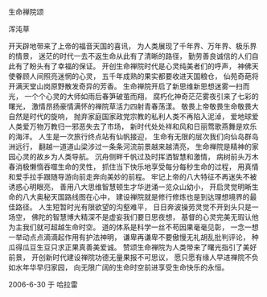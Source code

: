 生命禅院颂

浑沌草


开天辟地带来了上帝的福音天国的喜讯，
为人类展现了千年界、万年界、极乐界的情景，
迷茫的时代一去不返生命从此有了清晰的路径，
勤劳善良诚信的人们自此有了盼头有了幸福的保证。
开创生命禅院时代是心灵纯美者们的呼声，
神佛天使眷顾人间照亮迷惘的心灵，
五千年成熟的果实都要收进天国粮仓，
仙苑奇葩将开满天堂山岗原野散发奇异的芳香。
生命禅院开启了新思维新思想迷雾一扫而光，
一个个心灵的大师如雨后春笋破茧而翔，
腐朽化神奇茫茫雾夜引来了七彩的曙光，
激情昂扬豪情满怀的禅院草活力四射青春荡漾。
敬畏上帝敬畏生命敬畏大自然是时代的旋响，
抛弃家庭国家政党宗教的私利人类不再陷入泥淖，
爱地球爱人类爱万物万教归一邪恶失去了市场，
新时代处处祥和风和日丽莺歌燕舞是欢乐的海洋。
人生是一次旅行终点站有仙帆接迎，
生命有无限的层次我们向仙岛群岛洲远行，
翻越一道道山梁涉过一条条河流前景越来越清亮，
生命禅院是精神的家园心灵的故乡为人类导航。
沉舟侧畔千帆过及时挥洒智慧和激情，
病树前头万木春消极懒惰吞噬生命的灵性，
抓住当下快乐地享受每分每秒生命的过程，
用真情和爱手拉手跟随导游向前走奔向美妙的前程。
牢记上帝的八大特征不再迷失不被诱惑心明眼亮，
善用八大思维智慧顿生才华迸涌一览众山幼小，
开启灵觉明晰生命的八大奥秘天国路线图在心中，
建设禅院就是修行修炼也是到达理想境界的最佳路径。
人生短暂时光有限欲望的沟壑难平，
日日奔波操劳灵觉不开到头只是一场空，
佛陀的智慧博大精深不是虚妄我们要日思夜想，
基督的心灵完美无瑕认他为主我们就可超越生命时空。
道的体系是科学一丝不苟因果毫毫见彰，
一念一想一举动点点滴滴起作用有护法神明，
谦卑再谦卑不要傲慢无礼胡乱批判评论，
种瓜得瓜豆生豆只求正果真善美爱诚。
赞颂生命禅院为人类带来了曙光指引了美好前景，
开创新时代建设禅院功德无量果报不可思议，
愿只愿有缘人早进禅院不负如水年华早归家园，
向无限广阔的生命时空前进享受生命快乐的永恒。

2006-6-30 于 哈拉雷

